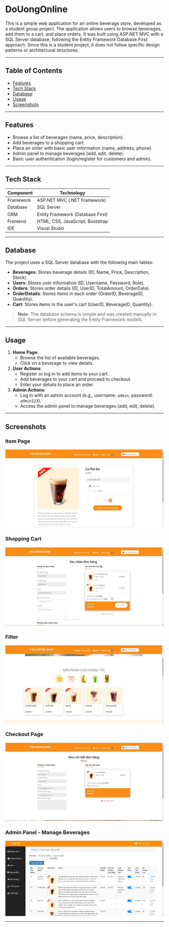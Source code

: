 # DoUongOnline

This is a simple web application for an online beverage store, developed as a student group project. The application allows users to browse beverages, add them to a cart, and place orders. It was built using ASP.NET MVC with a SQL Server database, following the Entity Framework Database First approach. Since this is a student project, it does not follow specific design patterns or architectural structures.

---

## Table of Contents

- [Features](#features)
- [Tech Stack](#tech-stack)
- [Database](#database)
- [Usage](#usage)
- [Screenshots](#screenshots)

---

## Features

- Browse a list of beverages (name, price, description).
- Add beverages to a shopping cart.
- Place an order with basic user information (name, address, phone).
- Admin panel to manage beverages (add, edit, delete).
- Basic user authentication (login/register for customers and admin).

---

## Tech Stack

| Component | Technology |
|-----------|------------|
| Framework | ASP.NET MVC (.NET Framework) |
| Database  | SQL Server |
| ORM       | Entity Framework (Database First) |
| Frontend  | HTML, CSS, JavaScript, Bootstrap |
| IDE       | Visual Studio |

---

## Database

The project uses a SQL Server database with the following main tables:
- **Beverages**: Stores beverage details (ID, Name, Price, Description, Stock).
- **Users**: Stores user information (ID, Username, Password, Role).
- **Orders**: Stores order details (ID, UserID, TotalAmount, OrderDate).
- **OrderDetails**: Stores items in each order (OrderID, BeverageID, Quantity).
- **Cart**: Stores items in the user's cart (UserID, BeverageID, Quantity).

> **Note**: The database schema is simple and was created manually in SQL Server before generating the Entity Framework models.

---


## Usage

1. **Home Page**:
   - Browse the list of available beverages.
   - Click on a beverage to view details.
2. **User Actions**:
   - Register or log in to add items to your cart.
   - Add beverages to your cart and proceed to checkout.
   - Enter your details to place an order.
3. **Admin Actions**:
   - Log in with an admin account (e.g., username: `admin`, password: `admin123`).
   - Access the admin panel to manage beverages (add, edit, delete).

---

## Screenshots

### Item Page 
![Item Page](Screenshots/image-3.png)

### Shopping Cart
![Shopping Cart](Screenshots/image.png)

### Filter
![Filter](Screenshots/image-4.png)

### Checkout Page
![Checkout Page](Screenshots/image-2.png)

### Admin Panel - Manage Beverages
![Admin Panel](Screenshots/image-1.png)

---